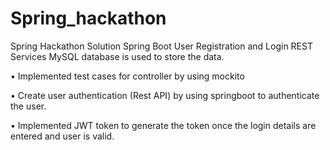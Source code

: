 # Spring_hackathon
Spring Hackathon Solution
Spring Boot User Registration and Login REST Services
MySQL database is used to store the data.

•	Implemented test cases for controller by using mockito 

•	Create user authentication (Rest API) by using springboot to authenticate the user.

•	Implemented JWT token to generate the token once the login details are entered and user is valid.
